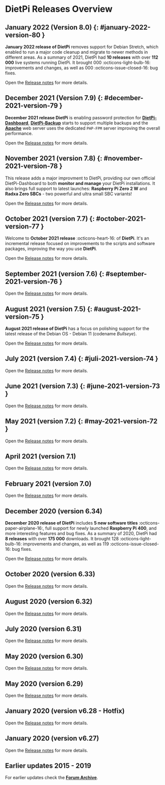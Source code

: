 # DietPi Releases Overview

## January 2022 (Version 8.0) {: #january-2022-version-80 }

**January 2022 release of DietPi** removes support for Debian Stretch, which enabled to run a major code cleanup and migrate to newer methods in different areas. As a summary of 2021, DietPi had **10 releases** with over **112 000** live systems running DietPi. It brought 000 :octicons-light-bulb-16: improvements and changes, as well as 000 :octicons-issue-closed-16: bug fixes.

Open the [Release notes](../release/v8_0) for more details.

## December 2021 (Version 7.9) {: #december-2021-version-79 }

**December 2021 release DietPi** is enabling password protection for [**DietPi-Dashboard**](../software/system_stats/#dietpi-dashboard), [**DietPi-Backup**](../dietpi_tools/#dietpi-backup-backuprestore) starts to support multiple backups and the **[Apache](../software/webserver_stack/#apache)** web server uses the dedicated `PHP-FPM` server improving the overall performance. 

Open the [Release notes](../release/v7_9) for more details.

## November 2021 (version 7.8) {: #november-2021-version-78 }

This release adds a major improvment to DietPi, providing our own official DietPi-Dashboard to both **monitor and manage** your DietPi installations. It also brings full support to latest launches: **Raspberry Pi Zero 2 W** and **Radxa Zero SBCs** - two powerful and ultra small SBC variants!

Open the [Release notes](../release/v7_8) for more details.

## October 2021 (version 7.7) {: #october-2021-version-77 }

Welcome to **October 2021 release** :octicons-heart-16: of **DietPi**. It's an incremental release focused on improvements to the scripts and software packages, improving the way you use **DietPi**.

Open the [Release notes](../release/v7_7) for more details.

## September 2021 (version 7.6) {: #september-2021-version-76 }

Open the [Release notes](../release/v7_6) for more details.

## August 2021 (version 7.5) {: #august-2021-version-75 }

**August 2021 release of DietPi** has a focus on polishing support for the latest release of the Debian OS - Debian 11 (codename _Bullseye_).

Open the [Release notes](../release/v7_5) for more details.

## July 2021 (version 7.4) {: #juli-2021-version-74 }

Open the [Release notes](../release/v7_4) for more details.

## June 2021 (version 7.3) {: #june-2021-version-73 }

Open the [Release notes](../release/v7_3) for more details.

## May 2021 (version 7.2) {: #may-2021-version-72 }

Open the [Release notes](../release/v7_2) for more details.

## April 2021 (version 7.1)

Open the [Release notes](../release/v7_2) for more details.

## February 2021 (version 7.0)

Open the [Release notes](../release/v7_0) for more details.

## December 2020 (version 6.34)

**December 2020 release of DietPi** includes **5 new software titles** :octicons-paper-airplane-16:, full support for newly launched **Raspberry Pi 400**, and more interesting features and bug fixes.
As a summary of 2020, DietPi had **8 releases** with over **175 000** downloads. It brought 128 :octicons-light-bulb-16: improvements and changes, as well as 119 :octicons-issue-closed-16: bug fixes.

Open the [Release notes](../release/v6_34) for more details.

## October 2020 (version 6.33)

Open the [Release notes](../release/v6_33) for more details.

## August 2020 (version 6.32)

Open the [Release notes](../release/v6_32) for more details.

## July 2020 (version 6.31)

Open the [Release notes](../release/v6_31) for more details.

## May 2020 (version 6.30)

Open the [Release notes](../release/v6_30) for more details.

## May 2020 (version 6.29)

Open the [Release notes](../release/v6_29) for more details.

## January 2020 (version v6.28 - Hotfix)

Open the [Release notes](../release/v6_28) for more details.

## January 2020 (version v6.27)

Open the [Release notes](../release/v6_27) for more details.

## Earlier updates 2015 - 2019

For earlier updates check the **[Forum Archive](https://dietpi.com/phpbb/viewforum.php?f=10)**.
